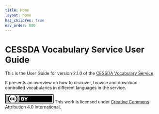 ```yaml
---
title: Home
layout: home
has_children: true
nav_order: 000
---
```


# CESSDA Vocabulary Service User Guide

This is the User Guide for version 2.1.0 of the [CESSDA Vocabulary Service](https://vocabularies.cessda.eu/).

It presents an overview on how to discover,
browse and download controlled vocabularies in different languages in the service.

![CC-BY-4.0](images/cc-by.svg "CC-BY-4.0")
This work is licensed under [Creative Commons Attribution 4.0 International](https://creativecommons.org/licenses/by/4.0/).
